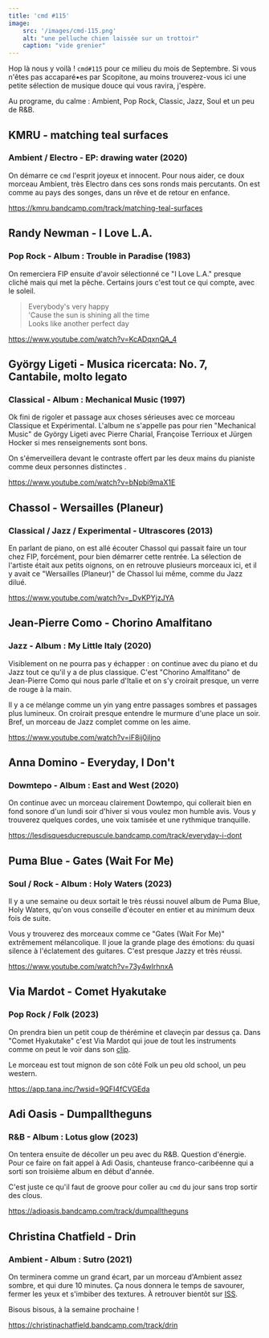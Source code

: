 ```yaml
---
title: 'cmd #115'
image:
    src: '/images/cmd-115.png'
    alt: "une pelluche chien laissée sur un trottoir"
    caption: "vide grenier"
---
```


Hop là nous y voilà ! `cmd#115` pour ce milieu du mois de Septembre. Si vous n'êtes pas accaparé•es par Scopitone, au moins trouverez-vous ici une petite sélection de musique douce qui vous ravira, j'espère.

Au programe, du calme : Ambient,  Pop Rock, Classic, Jazz, Soul et un peu de R&B.


## KMRU - matching teal surfaces
### Ambient / Electro -  EP: drawing water (2020)

On démarre ce `cmd` l'esprit joyeux et innocent. Pour nous aider, ce doux morceau Ambient, très Electro dans ces sons ronds mais percutants. On est comme au pays des songes, dans un rêve et de retour en enfance.

https://kmru.bandcamp.com/track/matching-teal-surfaces


## Randy Newman - I Love L.A.
### Pop Rock - Album : Trouble in Paradise (1983)

On remerciera FIP ensuite d'avoir sélectionné ce "I Love L.A." presque cliché mais qui met la pêche. Certains jours c'est tout ce qui compte, avec le soleil.

> Everybody's very happy <br/>
> 'Cause the sun is shining all the time <br/>
> Looks like another perfect day <br/>

https://www.youtube.com/watch?v=KcADqxnQA_4


## György Ligeti - Musica ricercata: No. 7, Cantabile, molto legato 
### Classical - Album : Mechanical Music (1997)

Ok fini de rigoler et passage aux choses sérieuses avec ce morceau Classique et Expérimental. L'album ne s'appelle pas pour rien "Mechanical Music" de György Ligeti avec Pierre Charial, Françoise Terrioux et Jürgen Hocker si mes renseignements sont bons.

On s'émerveillera devant le contraste offert par les deux mains du pianiste comme deux personnes distinctes .

https://www.youtube.com/watch?v=bNpbi9maX1E


## Chassol - Wersailles (Planeur) 
### Classical / Jazz / Experimental - Ultrascores (2013)

En parlant de piano, on est allé écouter Chassol qui passait faire un tour chez FIP, forcément, pour bien démarrer cette rentrée. La sélection de l'artiste était aux petits oignons, on en retrouve plusieurs morceaux ici, et il y avait ce "Wersailles (Planeur)" de Chassol lui même, comme du Jazz dilué.

https://www.youtube.com/watch?v=_DvKPYjzJYA


## Jean-Pierre Como - Chorino Amalfitano 
### Jazz - Album : My Little Italy (2020)

Visiblement on ne pourra pas y échapper : on continue avec du piano et du Jazz tout ce qu'il y a de plus classique. C'est "Chorino Amalfitano" de Jean-Pierre Como qui nous parle d'Italie et on s'y croirait presque, un verre de rouge à la main.

Il y a ce mélange comme un yin yang entre passages sombres et passages plus lumineux. On croirait presque entendre le murmure d'une place un soir. Bref, un morceau de Jazz complet comme on les aime.

https://www.youtube.com/watch?v=iF8ij0iljno


## Anna Domino - Everyday, I Don't 
### Dowmtepo - Album : East and West (2020)

On continue avec un morceau clairement Dowtempo, qui collerait bien en fond sonore d'un lundi soir d'hiver si vous voulez mon humble avis.
Vous y trouverez quelques cordes, une voix tamisée et une rythmique tranquille.

https://lesdisquesducrepuscule.bandcamp.com/track/everyday-i-dont


## Puma Blue - Gates (Wait For Me) 
### Soul / Rock -  Album : Holy Waters (2023)

Il y a une semaine ou deux sortait le très réussi nouvel album de Puma Blue, Holy Waters, qu'on vous conseille d'écouter en entier et au minimum deux fois de suite. 

Vous y trouverez des morceaux comme ce "Gates (Wait For Me)" extrêmement mélancolique. Il joue la grande plage des émotions: du quasi silence à l'éclatement des guitares. C'est presque Jazzy et très réussi.

https://www.youtube.com/watch?v=73y4wIrhnxA


## Via Mardot - Comet Hyakutake
### Pop Rock / Folk (2023)

On prendra bien un petit coup de thérémine et claveçin par dessus ça. Dans "Comet Hyakutake" c'est  Via Mardot qui joue de tout les instruments comme on peut le voir dans son [clip](https://www.youtube.com/watch?v=zoX2XzmHX-o).

Le morceau est tout mignon de son côté Folk un peu old school, un peu western.

https://app.tana.inc/?wsid=9QFI4fCVGEda


## Adi Oasis - Dumpalltheguns
### R&B - Album : Lotus glow (2023)

On tentera ensuite de décoller un peu avec du R&B. Question d'énergie. Pour ce faire on fait appel à Adi Oasis, chanteuse franco-caribéenne qui a sorti son troisième album en début d'année.

C'est juste ce qu'il faut de groove pour coller au `cmd` du jour sans trop sortir des clous.

https://adioasis.bandcamp.com/track/dumpalltheguns

## Christina Chatfield - Drin 
### Ambient - Album : Sutro (2021)

On terminera comme un grand écart, par un morceau d'Ambient assez sombre, et qui dure 10 minutes. Ça nous donnera le temps de savourer, fermer les yeux et s'imbiber des textures. À retrouver bientôt sur [ISS](https://www.prun.net/emission/8MNV-iss).

Bisous bisous, à la semaine prochaine !

https://christinachatfield.bandcamp.com/track/drin
